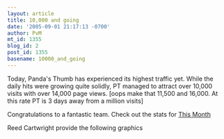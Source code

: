 ```yaml
---
layout: article
title: 10,000 and going
date: '2005-09-01 21:17:13 -0700'
author: PvM
mt_id: 1355
blog_id: 2
post_id: 1355
basename: 10000_and_going
---
```

Today, Panda's Thumb has experienced its highest traffic yet. While the daily hits were growing quite solidly, PT managed to attract over 10,000 visits with over 14,000 page views. \[oops make that 11,500 and 16,000. At this rate PT is 3 days away from a million visits\] 

Congratulations to a fantastic team. Check out the stats for [This Month](http://www.sitemeter.com/default.asp?action=stats&amp;site=sm4pandasthumb&amp;report=35)

Reed Cartwright provide the following graphics

<img src="http://www.pandasthumb.org/archives/images/pages-aug05.png" alt="" />

